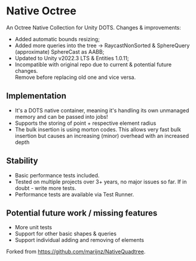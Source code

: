 # Native Octree
An Octree Native Collection for Unity DOTS. 
Changes & improvements:
- Added automatic bounds resizing;
- Added more queries into the tree -> RaycastNonSorted & SphereQuery (approximate) SphereCast as AABB;
- Updated to Unity v2022.3 LTS & Entities 1.0.11;
- Incompatible with original repo due to current & potential future changes. 
</br> Remove before replacing old one and vice versa.

## Implementation
- It's a DOTS native container, meaning it's handling its own unmanaged memory and can be passed into jobs!
- Supports the storing of point + respective element radius
- The bulk insertion is using morton codes. This allows very fast bulk insertion but causes an increasing (minor) overhead with an increased depth

## Stability
- Basic performance tests included. 
- Tested on multiple projects over 3+ years, no major issues so far. If in doubt - write more tests.
- Performance tests are available via Test Runner.

## Potential future work / missing features
- More unit tests
- Support for other basic shapes & queries
- Support individual adding and removing of elements

Forked from https://github.com/marijnz/NativeQuadtree.
